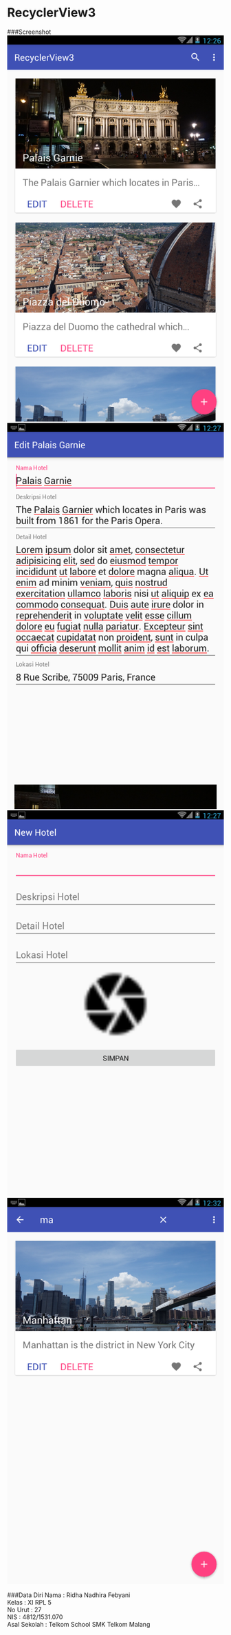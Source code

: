 # RecyclerView3
###Screenshot
![alt text](https://github.com/ridhanadhirafebyani/RecyclerView3/blob/master/rv3.png)
![alt text](https://github.com/ridhanadhirafebyani/RecyclerView3/blob/master/rv3333.png)
![alt text](https://github.com/ridhanadhirafebyani/RecyclerView3/blob/master/rv33333.png)
![alt text](https://github.com/ridhanadhirafebyani/RecyclerView3/blob/master/rv333333.png)

###Data Diri
Nama : Ridha Nadhira Febyani <br>
Kelas : XI RPL 5<br>
No Urut : 27<br>
NIS : 4812/1531.070<br>
Asal Sekolah : Telkom School SMK Telkom Malang

